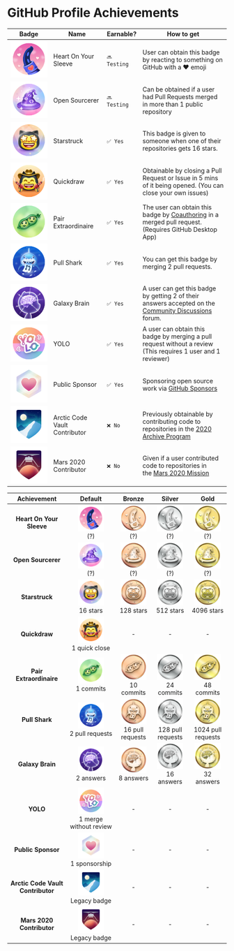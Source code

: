 # GitHub Profile Achievements

| Badge | Name | Earnable? | How to get |
| --- | --- | --- | --- |
| ![Heart On Your Sleeve](/images/achievements/default/heart-on-your-sleeve.png) | Heart On Your Sleeve | `🔜 Testing` | User can obtain this badge by reacting to something on GitHub with a ❤️ emoji |
| ![Open Sourcerer](/images/achievements/default/open-sourcerer.png) | Open Sourcerer |  `🔜 Testing` | Can be obtained if a user had Pull Requests merged in more than 1 public repository |
| ![Starstruck](/images/achievements/default/starstruck.png) | Starstruck | `✅ Yes` | This badge is given to someone when one of their repositories gets 16 stars. |
| ![Quickdraw](/images/achievements/default/quickdraw.png) | Quickdraw | `✅ Yes` | Obtainable by closing a Pull Request or Issue in 5 mins of it being opened. (You can close your own issues) |
| ![Pair Extraordinaire](/images/achievements/default/pair-extraordinaire.png) | Pair Extraordinaire | `✅ Yes` | The user can obtain this badge by [Coauthoring](https://docs.github.com/pull-requests/committing-changes-to-your-project/creating-and-editing-commits/creating-a-commit-with-multiple-authors) in a merged pull request. (Requires GitHub Desktop App) |
| ![Pull Shark](/images/achievements/default/pull-shark.png) | Pull Shark | `✅ Yes` | You can get this badge by merging 2 pull requests. |
| ![Galaxy Brain](/images/achievements/default/galaxy-brain.png) | Galaxy Brain | `✅ Yes` | A user can get this badge by getting 2 of their answers accepted on the [Community Discussions](https://github.com/orgs/community/discussions/) forum. |
| ![YOLO](/images/achievements/default/yolo.png) | YOLO | `✅ Yes` | A user can obtain this badge by merging a pull request without a review (This requires 1 user and 1 reviewer) |
| ![Public Sponsor](/images/achievements/default/public-sponsor.png) | Public Sponsor | `✅ Yes` | Sponsoring open source work via [GitHub Sponsors](https://github.com/sponsors) |
| ![Arctic Code Vault Contributor](/images/achievements/default/arctic-code-vault-contributor.png) | Arctic Code Vault Contributor | `❌ No` | Previously obtainable by contributing code to repositories in the [2020 Archive Program](https://archiveprogram.github.com/) |
| ![Mars 2020 Contributor](/images/achievements/default/mars-2020-contributor.png) | Mars 2020 Contributor | `❌ No` | Given if a user contributed code to repositories in the [Mars 2020 Mission](https://github.com/readme/nasa-ingenuity-helicopter) |

| Achievement | Default | Bronze | Silver | Gold |
| :-: | :-: | :-: | :-: | :-: |
| **Heart On Your Sleeve** | <img src="/images/achievements/default/heart-on-your-sleeve.png" width="60px"><br>(?) | <img src="/images/achievements/tiers/heart-on-your-sleeve/bronze.png" width="60px"><br>(?) | <img src="/images/achievements/tiers/heart-on-your-sleeve/silver.png" width="60px"><br>(?) | <img src="/images/achievements/tiers/heart-on-your-sleeve/gold.png" width="60px"><br>(?) |
| **Open Sourcerer** | <img src="/images/achievements/default/open-sourcerer.png" width="60px"><br>(?) | <img src="/images/achievements/tiers/open-sourcerer/bronze.png" width="60px"><br>(?) | <img src="/images/achievements/tiers/open-sourcerer/silver.png" width="60px"><br>(?) | <img src="/images/achievements/tiers/open-sourcerer/gold.png" width="60px"><br>(?) |
| **Starstruck** | <img src="/images/achievements/default/starstruck.png" width="60px"><br>16 stars | <img src="/images/achievements/tiers/starstruck/bronze.png" width="60px"><br>128 stars | <img src="/images/achievements/tiers/starstruck/silver.png" width="60px"><br>512 stars | <img src="/images/achievements/tiers/starstruck/gold.png" width="60px"><br>4096 stars |
| **Quickdraw** | <img src="/images/achievements/default/quickdraw.png" width="60px"><br>1 quick close | - | - | - |
| **Pair Extraordinaire** | <img src="/images/achievements/default/pair-extraordinaire.png" width="60px"><br>1 commits | <img src="/images/achievements/tiers/pair-extraordinaire/bronze.png" width="60px"><br>10 commits | <img src="/images/achievements/tiers/pair-extraordinaire/silver.png" width="60px"><br>24 commits | <img src="/images/achievements/tiers/pair-extraordinaire/gold.png" width="60px"><br>48 commits |
| **Pull Shark** | <img src="/images/achievements/default/pull-shark.png" width="60px"><br>2 pull requests | <img src="/images/achievements/tiers/pull-shark/bronze.png" width="60px"><br>16 pull requests | <img src="/images/achievements/tiers/pull-shark/silver.png" width="60px"><br>128 pull requests | <img src="/images/achievements/tiers/pull-shark/gold.png" width="60px"><br>1024 pull requests |
| **Galaxy Brain** | <img src="/images/achievements/default/galaxy-brain.png" width="60px"><br>2 answers | <img src="/images/achievements/tiers/galaxy-brain/bronze.png" width="60px"><br>8 answers | <img src="/images/achievements/tiers/galaxy-brain/silver.png" width="60px"><br>16 answers | <img src="/images/achievements/tiers/galaxy-brain/gold.png" width="60px"><br>32 answers |
| **YOLO** | <img src="/images/achievements/default/yolo.png" width="60px"><br>1 merge without review | - | - | - |
| **Public Sponsor** | <img src="/images/achievements/default/public-sponsor.png" width="60px"><br>1 sponsorship  | - | - | - |
| **Arctic Code Vault Contributor** | <img src="/images/achievements/default/arctic-code-vault-contributor.png" width="60px"><br>Legacy badge | - | - | - |
| **Mars 2020 Contributor** | <img src="/images/achievements/default/mars-2020-contributor.png" width="60px"><br>Legacy badge | - | - | - |
